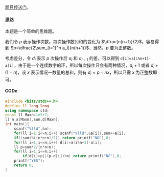 [题目传送门](https://www.luogu.com.cn/problem/AT_agc010_b)。

#### 思路

本题是一个简单的思维题。

我们令 $p$ 表示操作次数，每次操作数列和的变化为 $\dfrac{n(n+1)}{2}$，容易得到 $p=\dfrac{2\sum_{i=1}^n a_i}{n(n+1)}$，当然，$p$ 要为正整数。

考虑差分，令 $d_i$ 表示 $p$ 次操作后 $a_i$ 和 $a_{i-1}$ 的差，可以得到 `d[i]=a[i%n+1]-a[i]`，由于是一个连续数字的环，所以每次操作只会有两种情况，$d_i+1$ 或者 $d_i+(1-n)$，设 $x$ 表示情况一数量的总和，则有 $d_i=p-nx$，所以只需 $x$ 为正整数即可。

#### CODe

```cpp
#include <bits/stdc++.h>
#define ll long long
using namespace std;
const ll Maxn=1e5+7;
ll n,a[Maxn],sum,d[Maxn];
int main(){
	scanf("%lld",&n);
	for(ll i=1;i<=n;i++) scanf("%lld",&a[i]),sum+=a[i];
	if((sum)%((n*n+n)/2)) return printf("NO"),0;
	for(ll i=1;i<=n;i++) d[i]=a[i%n+1]-a[i];
	ll p=sum*2/(n*n+n);
	for(ll i=1;i<=n;i++)
		if(d[i]>p||(p-d[i])%n) return printf("NO"),0;
	printf("YES");
	return 0;
}

```
